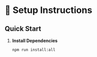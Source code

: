 # 🚀 Setup Instructions

## Quick Start
1. **Install Dependencies**
   ```bash
   npm run install:all